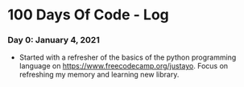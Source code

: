 # 100 Days Of Code - Log

### Day 0: January 4, 2021
- Started with a refresher of the basics of the python programming language on https://www.freecodecamp.org/justayo. Focus on refreshing my memory and learning new library.
